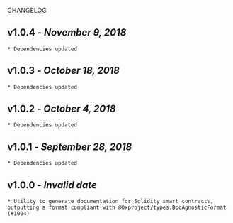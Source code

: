 <!--
changelogUtils.file is auto-generated using the monorepo-scripts package. Don't edit directly.
Edit the package's CHANGELOG.json file only.
-->

CHANGELOG

## v1.0.4 - _November 9, 2018_

    * Dependencies updated

## v1.0.3 - _October 18, 2018_

    * Dependencies updated

## v1.0.2 - _October 4, 2018_

    * Dependencies updated

## v1.0.1 - _September 28, 2018_

    * Dependencies updated

## v1.0.0 - _Invalid date_

    * Utility to generate documentation for Solidity smart contracts, outputting a format compliant with @0xproject/types.DocAgnosticFormat (#1004)
